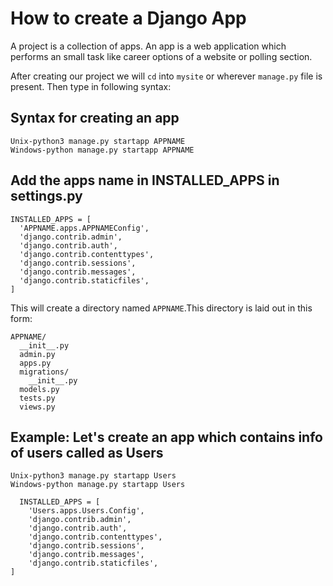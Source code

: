 # How to create a Django App

A project is a collection of apps. An app is a web application which performs an small task like career options of a website or polling section.

After creating our project we will `cd` into `mysite` or wherever `manage.py` file is present. Then type in following syntax:

## Syntax for creating an app
```
Unix-python3 manage.py startapp APPNAME
Windows-python manage.py startapp APPNAME
```

## Add the apps name in INSTALLED_APPS in settings.py
  ```
  INSTALLED_APPS = [
    'APPNAME.apps.APPNAMEConfig',
    'django.contrib.admin',
    'django.contrib.auth',
    'django.contrib.contenttypes',
    'django.contrib.sessions',
    'django.contrib.messages',
    'django.contrib.staticfiles',
]
```
This will create a directory named `APPNAME`.This directory is laid out in this form:
```
APPNAME/
  __init__.py
  admin.py
  apps.py
  migrations/
    __init__.py
  models.py
  tests.py
  views.py
  ```
## Example: Let's create an app which contains info of users called as Users
```
Unix-python3 manage.py startapp Users
Windows-python manage.py startapp Users

  INSTALLED_APPS = [
    'Users.apps.Users.Config',
    'django.contrib.admin',
    'django.contrib.auth',
    'django.contrib.contenttypes',
    'django.contrib.sessions',
    'django.contrib.messages',
    'django.contrib.staticfiles',
]
```
